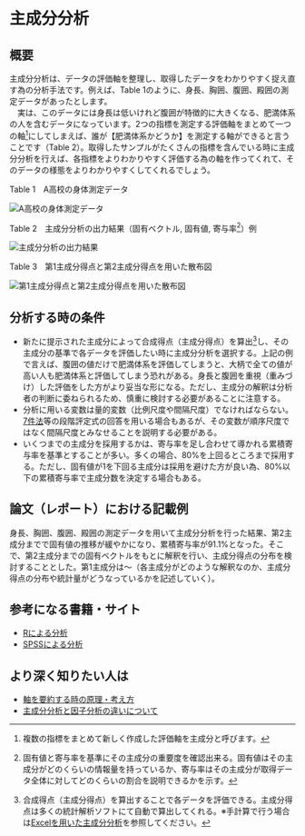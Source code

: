 # 主成分分析

## 概要
主成分分析は、データの評価軸を整理し、取得したデータをわかりやすく捉え直す為の分析手法です。例えば、Table 1のように、身長、胸囲、腹囲、殿囲の測定データがあったとします。  
　実は、このデータには身長は低いけれど腹囲が特徴的に大きくなる、肥満体系の人を含むデータになっています。2つの指標を測定する評価軸をまとめて一つの軸[^1]にしてしまえば、誰が【肥満体系かどうか】を測定する軸ができると言うことです（Table 2）。取得したサンプルがたくさんの指標を含んでいる時に主成分分析を行えば、各指標をよりわかりやすく評価する為の軸を作ってくれて、そのデータの様態をよりわかりやすくしてくれるでしょう。

Table 1　A高校の身体測定データ

![A高校の身体測定データ](principal-component-analysis_image1.png)

Table 2　主成分分析の出力結果（固有ベクトル, 固有値, 寄与率[^2]）例

![主成分分析の出力結果](principal-component-analysis_image2.png)

Table 3　第1主成分得点と第2主成分得点を用いた散布図

![第1主成分得点と第2主成分得点を用いた散布図](principal-component-analysis_image3.png)

## 分析する時の条件
- 新たに提示された主成分によって合成得点（主成分得点）を算出[^3]し、その主成分の基準で各データを評価したい時に主成分分析を選択する。上記の例で言えば、腹囲の値だけで肥満体系を評価してしまうと、大柄で全ての値が高い人も肥満体系と評価してしまう恐れがある。身長と腹囲を重視（重みづけ）した評価をした方がより妥当な形になる。ただし、主成分の解釈は分析者の判断に委ねられるため、慎重に検討する必要があることに注意する。
- 分析に用いる変数は量的変数（比例尺度や間隔尺度）でなければならない。[7件法](https://scrapbox.io/jair/4%E4%BB%B6%E6%B3%95%E3%81%8B%EF%BC%9F5%E4%BB%B6%E6%B3%95%E3%81%8B%EF%BC%9F6%E4%BB%B6%E6%B3%95%E3%81%8B%EF%BC%9F7%E4%BB%B6%E6%B3%95%E3%81%8B%EF%BC%9F%E3%81%9D%E3%82%8C%E3%81%8C%E5%95%8F%E9%A1%8C%E3%81%A0)等の段階評定式の回答を用いる場合もあるが、その変数が順序尺度ではなく間隔尺度とみなせることを説明する必要がある。
- いくつまでの主成分を採用するかは、寄与率を足し合わせて導かれる累積寄与率を基準とすることが多い。多くの場合、80%を上回るところまで採用する。ただし、固有値が1を下回る主成分は採用を避けた方が良い為、80%以下の累積寄与率で主成分数を決定する場合もある。

## 論文（レポート）における記載例
身長、胸囲、腹囲、殿囲の測定データを用いて主成分分析を行った結果、第2主成分までで固有値の推移が緩やかになり、累積寄与率が91.1%となった。そこで、第2主成分までの固有ベクトルをもとに解釈を行い、主成分得点の分布を検討することとした。第1主成分は～（各主成分がどのような解釈なのか、主成分得点の分布や統計量がどうなっているかを記述していく）。

## 参考になる書籍・サイト
- [Rによる分析](https://www1.doshisha.ac.jp/~mjin/R/Chap_24/24.html)
- [SPSSによる分析](http://psy.isc.chubu.ac.jp/~oshiolab/teaching_folder/datakaiseki_folder/add_folder/daad_01.html)

## より深く知りたい人は
- [軸を要約する時の原理・考え方]( https://logics-of-blue.com/principal-components-analysis/)
- [主成分分析と因子分析の違いについて]( http://psy.isc.chubu.ac.jp/~oshiolab/teaching_folder/datakaiseki_folder/add_folder/daad_01.html)


[^1]: 複数の指標をまとめて新しく作成した評価軸を主成分と呼びます。
[^2]: 固有値と寄与率を基準にその主成分の重要度を確認出来る。固有値はその主成分がどのくらいの情報量を持っているか、寄与率はその主成分が取得データ全体に対してどのくらいの割合を説明できるかを示す。
[^3]: 合成得点（主成分得点）を算出することで各データを評価できる。主成分得点は多くの統計解析ソフトにて自動で算出してくれる。※手計算で行う場合は[Excelを用いた主成分分析](http://www.geisya.or.jp/~mwm48961/statistics/syuseibun1.htm)を参照してください。
